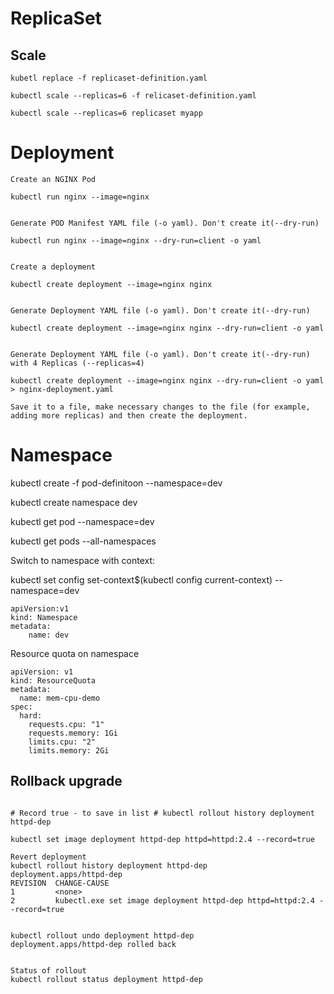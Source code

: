 # ReplicaSet


## Scale

```
kubetl replace -f replicaset-definition.yaml

kubectl scale --replicas=6 -f relicaset-definition.yaml

kubectl scale --replicas=6 replicaset myapp

```

# Deployment

```
Create an NGINX Pod

kubectl run nginx --image=nginx


Generate POD Manifest YAML file (-o yaml). Don't create it(--dry-run)

kubectl run nginx --image=nginx --dry-run=client -o yaml


Create a deployment

kubectl create deployment --image=nginx nginx


Generate Deployment YAML file (-o yaml). Don't create it(--dry-run)

kubectl create deployment --image=nginx nginx --dry-run=client -o yaml


Generate Deployment YAML file (-o yaml). Don't create it(--dry-run) with 4 Replicas (--replicas=4)

kubectl create deployment --image=nginx nginx --dry-run=client -o yaml > nginx-deployment.yaml

Save it to a file, make necessary changes to the file (for example, adding more replicas) and then create the deployment.

```

# Namespace

kubectl create -f pod-definitoon --namespace=dev

kubectl create namespace dev

kubectl get pod --namespace=dev

kubectl get pods --all-namespaces

Switch to namespace with context:

kubectl set config set-context$(kubectl config current-context) --namespace=dev


```
apiVersion:v1
kind: Namespace
metadata:
	name: dev
```

Resource quota on namespace
```
apiVersion: v1
kind: ResourceQuota
metadata:
  name: mem-cpu-demo
spec:
  hard:
    requests.cpu: "1"
    requests.memory: 1Gi
    limits.cpu: "2"
    limits.memory: 2Gi
```

## Rollback upgrade

```

# Record true - to save in list # kubectl rollout history deployment httpd-dep   

kubectl set image deployment httpd-dep httpd=httpd:2.4 --record=true

Revert deployment
kubectl rollout history deployment httpd-dep    
deployment.apps/httpd-dep
REVISION  CHANGE-CAUSE
1         <none>
2         kubectl.exe set image deployment httpd-dep httpd=httpd:2.4 --record=true


kubectl rollout undo deployment httpd-dep       
deployment.apps/httpd-dep rolled back


Status of rollout
kubectl rollout status deployment httpd-dep
```